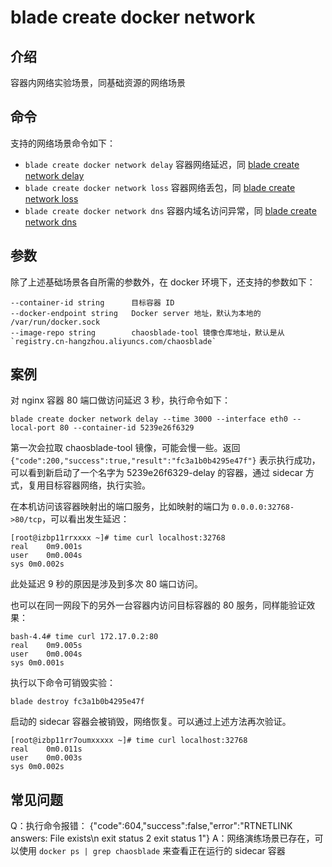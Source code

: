 # blade create docker network

## 介绍
容器内网络实验场景，同基础资源的网络场景

## 命令
支持的网络场景命令如下：
* `blade create docker network delay` 容器网络延迟，同 [blade create network delay](blade%20create%20network%20delay.md)
* `blade create docker network loss` 容器网络丢包，同 [blade create network loss](blade%20create%20network%20loss.md)
* `blade create docker network dns` 容器内域名访问异常，同 [blade create network dns](blade%20create%20network%20dns.md)

## 参数
除了上述基础场景各自所需的参数外，在 docker 环境下，还支持的参数如下：
```
--container-id string      目标容器 ID
--docker-endpoint string   Docker server 地址，默认为本地的 /var/run/docker.sock
--image-repo string        chaosblade-tool 镜像仓库地址，默认是从 `registry.cn-hangzhou.aliyuncs.com/chaosblade`
```

## 案例
对 nginx 容器 80 端口做访问延迟 3 秒，执行命令如下：
```
blade create docker network delay --time 3000 --interface eth0 --local-port 80 --container-id 5239e26f6329
```
第一次会拉取 chaosblade-tool 镜像，可能会慢一些。返回 `{"code":200,"success":true,"result":"fc3a1b0b4295e47f"}` 表示执行成功，可以看到新启动了一个名字为 5239e26f6329-delay 的容器，通过 sidecar 方式，复用目标容器网络，执行实验。

在本机访问该容器映射出的端口服务，比如映射的端口为 `0.0.0.0:32768->80/tcp`，可以看出发生延迟：
```
[root@izbp11rrxxxx ~]# time curl localhost:32768
real	0m9.001s
user	0m0.004s
sys	0m0.002s
```
此处延迟 9 秒的原因是涉及到多次 80 端口访问。

也可以在同一网段下的另外一台容器内访问目标容器的 80 服务，同样能验证效果：
```
bash-4.4# time curl 172.17.0.2:80
real	0m9.005s
user	0m0.004s
sys	0m0.001s
```

执行以下命令可销毁实验：
```
blade destroy fc3a1b0b4295e47f
```
启动的 sidecar 容器会被销毁，网络恢复。可以通过上述方法再次验证。
```
[root@izbp11rr7oumxxxxx ~]# time curl localhost:32768
real	0m0.011s
user	0m0.003s
sys	0m0.002s
```

## 常见问题
Q：执行命令报错：
{"code":604,"success":false,"error":"RTNETLINK answers: File exists\n exit status 2 exit status 1"}
A：网络演练场景已存在，可以使用 `docker ps | grep chaosblade` 来查看正在运行的 sidecar 容器
